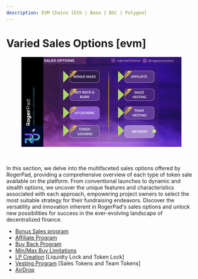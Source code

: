 ```yaml
---
description: EVM Chains [Eth | Base | BSC | Polygon]
---
```


# Varied Sales Options \[evm]



<figure><img src="../../.gitbook/assets/5.png" alt=""><figcaption></figcaption></figure>

<figure><img src="../../.gitbook/assets/Screenshot 2024-07-19 at 12.15.46 AM.png" alt=""><figcaption></figcaption></figure>

In this section, we delve into the multifaceted sales options offered by RogerPad, providing a comprehensive overview of each type of token sale available on the platform. From conventional launches to dynamic and stealth options, we uncover the unique features and characteristics associated with each approach, empowering project owners to select the most suitable strategy for their fundraising endeavors. Discover the versatility and innovation inherent in RogerPad's sales options and unlock new possibilities for success in the ever-evolving landscape of decentralized finance.

* [Bonus Sales program](https://docs.rogerpad.finance/v/rogerpad-solana-chain/solana-chain/solana-chain/roger-pad-details/varied-sales-options/bonus-sales-program)
* [Affiliate Program](https://docs.rogerpad.finance/v/rogerpad-solana-chain/solana-chain/solana-chain/roger-pad-details/varied-sales-options/affiliate-program)
* [Buy Back Program](https://docs.rogerpad.finance/v/rogerpad-solana-chain/solana-chain/solana-chain/roger-pad-details/varied-sales-options/buyback-program)
* [Min/Max Buy Limitations](https://docs.rogerpad.finance/v/rogerpad-solana-chain/solana-chain/solana-chain/roger-pad-details/varied-sales-options/min-max-buy)
* [LP Creation](https://docs.rogerpad.finance/v/rogerpad-solana-chain/solana-chain/solana-chain/roger-pad-details/varied-sales-options/lp-creation) \[Liquidty Lock and Token Lock]
* [Vesting Program](https://docs.rogerpad.finance/v/rogerpad-solana-chain/solana-chain/solana-chain/roger-pad-details/varied-sales-options/vesting-program-of-rogerpad)  \[Sales Tokens and Team Tokens]
* [AirDrop ](https://docs.rogerpad.finance/roger-eco-system/roger-eco-system/in-development/rogerpad/roger-air-drop)
